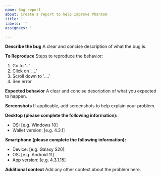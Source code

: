 ```yaml
---
name: Bug report
about: Create a report to help improve Phantom
title: ''
labels: ''
assignees: ''

---
```


**Describe the bug**
A clear and concise description of what the bug is.

**To Reproduce**
Steps to reproduce the behavior:
1. Go to '...'
2. Click on '....'
3. Scroll down to '....'
4. See error

**Expected behavior**
A clear and concise description of what you expected to happen.

**Screenshots**
If applicable, add screenshots to help explain your problem.

**Desktop (please complete the following information):**
 - OS: [e.g. Windows 10]
 - Wallet version: [e.g. 4.3.1]

**Smartphone (please complete the following information):**
 - Device: [e.g. Galaxy S20]
 - OS: [e.g. Android 11]
 - App version: [e.g. 4.3.1.15]

**Additional context**
Add any other context about the problem here.
